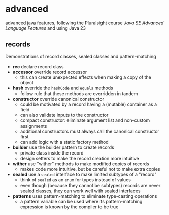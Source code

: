 # advanced
advanced java features, following the Pluralsight course *Java SE Advanced Language Features* and using Java 23

## records
Demonstrations of record classes, sealed classes and pattern-matching

* **rec** declare record class
* **accessor** override record accessor
	* this can create unexpected effects when making a copy of the object
* **hash** override the `hashCode` and `equals` methods
	* follow rule that these methods are overridden in tandem
* **constructor** override canonical constructor
	* could be motivated by a record having a (mutable) container as a field
	* can also validate inputs to the constructor
	* compact constructor: eliminate argument list and non-custom assignments
	* additional constructors must always call the canonical constructor first
	* can add logic with a static factory method
* **builder** use the builder pattern to create records
	* private class inside the record
	* design setters to make the record creation more intuitive
* **wither** use "wither" methods to make modified copies of records
	* makes code more intuitive, but be careful not to make extra copies
* **sealed** use a `sealed` interface to make limited subtypes of a "record"
	* think of `sealed` as an `enum` for types instead of values
	* even though (because they cannot be subtypes) records are never sealed classes, they can work well with sealed interfaces
* **patterns** uses pattern-matching to eliminate type-casting operations
	* a pattern variable can be used where its pattern-matching expression is known by the compiler to be true
